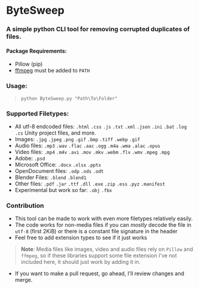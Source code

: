 # ByteSweep
### A simple python CLI tool for removing corrupted duplicates of files.

#### Package Requirements:
- Pillow (pip)
- [ffmpeg](https://www.ffmpeg.org) must be added to `PATH`

### Usage:
> `python ByteSweep.py "Path\To\Folder"`
### Supported Filetypes:
- All utf-8 endcoded files: `.html` `.css` `.js` `.txt` `.xml` `.json` `.ini` `.bat` `.log` `.cs` Unity project files, and more.
- Images: `.jpg` `.jpeg` `.png` `.gif` `.bmp` `.tiff` `.webp` `.gif`
- Audio files: `.mp3` `.wav` `.flac` `.aac` `.ogg` `.m4a` `.wma` `.alac` `.opus`
- Video files: `.mp4` `.m4v` `.avi` `.mov` `.mkv` `.webm` `.flv` `.wmv` `.mpeg` `.mpg`
- Adobe: `.psd`
- Microsoft Office: `.docx` `.xlsx` `.pptx`
- OpenDocument files: `.odp` `.ods` `.odt`
- Blender Files: `.blend` `.blend1`
- Other files: `.pdf` `.jar` `.ttf` `.dll` `.exe` `.zip` `.ess` `.pyz` `.manifest`
- Experimental but work so far: `.obj` `.fbx`

### Contribution
- This tool can be made to work with even more filetypes relatively easily.
- The code works for non-media files if you can *mostly* decode the file in `utf-8` (first 2KiB) or there is a constant file signature in the header
- Feel free to add extension types to see if it just works
> **Note**: Media files like images, video and audio files rely on `Pillow` and `ffmpeg`, so if these libraries support some file extension I've not included here, it should just work by adding it in.
- If you want to make a pull request, go ahead, I'll review changes and merge.